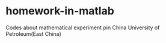 # homework-in-matlab
Codes about mathematical experiment pin China University of Petroleum(East China) 
